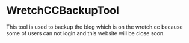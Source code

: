 WretchCCBackupTool
======================

This tool is used to backup the blog which is on the wretch.cc because some of users can not login and this website will be close soon.
